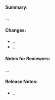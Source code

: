 <!--
Thanks for submitting a pull request. Please fill the template below,
otherwise we will not be able to process this pull request.
-->

#### Summary:
<!--
A short summary, referencing related issues:
Closes #0000, References #0000, etc.
-->

...

#### Changes:
<!-- What are the changes made in this pull request? -->

- ...
- ...

#### Notes for Reviewers:
<!--
NOTE: This section is optional.

Motivate briefly why it is implemented this way, if that deviates from the
implementation proposal in the referenced issues.
- How should your reviewers approach this pull request?
- @mention reviewers with special requests or questions for them
-->

...

#### Release Notes:
<!--
NOTE: This section is optional.

Any notes that we need to include in the Release Notes for the next release.
These notes are formatted as bullet points, written in past tense, and will be
combined with the labels of this Pull Request.
- Always mention changes in API, database models, configuration options or defaults.
- Are there any database migrations required?
- What are the functional or behavioral changes?
-->

- ...
